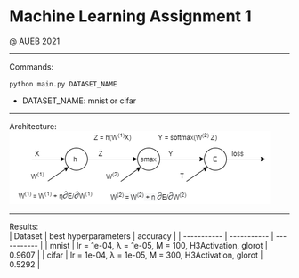 # Machine Learning Assignment 1
@ AUEB 2021 <br>
***
Commands:
```console
python main.py DATASET_NAME
```
- DATASET_NAME: mnist or cifar
***
Architecture:  <br>
![](back.png)
***
Results: <br>
| Dataset      | best hyperparameters | accuracy |
| ----------- | ----------- | ----------- |
| mnist      | lr = 1e-04, λ = 1e-05, Μ = 100, H3Activation, glorot | 0.9607 |
| cifar   | lr = 1e-04, λ = 1e-05, Μ = 300, H3Activation, glorot | 0.5292 |
